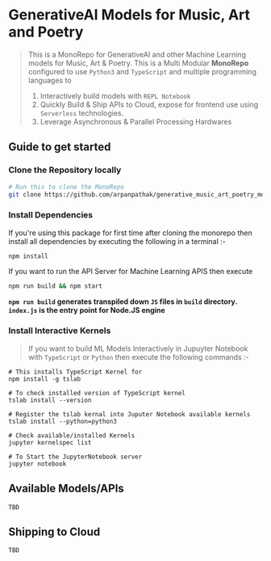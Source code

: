 
# GenerativeAI Models for Music, Art and Poetry

> This is a MonoRepo for GenerativeAI and other Machine Learning models for Music, Art & Poetry. This is a Multi Modular **MonoRepo**  configured to use `Python3` and `TypeScript` and multiple programming languages to 
> 1. Interactively build models with `REPL Notebook` 
> 2. Quickly Build & Ship APIs to Cloud, expose for frontend use using `Serverless` technologies.
> 3. Leverage Asynchronous & Parallel Processing Hardwares
>

## Guide to get started
### Clone the Repository locally

```bash
# Run this to clone the MonoRepo
git clone https://github.com/arpanpathak/generative_music_art_poetry_models.git
```

  

### Install Dependencies
If you're using this package for first time after cloning the monorepo then install all dependencies by executing the following in a terminal :- 
```
npm install
```

If you want to run the API Server for Machine Learning APIS then execute

```bash
npm run build && npm start
```

**`npm run build` generates transpiled down `JS` files in `build` directory. `index.js` is the entry point for Node.JS engine**

### Install Interactive Kernels

>If you want to build ML Models Interactively in Jupuyter Notebook with
>`TypeScript` or `Python` then execute the following commands :-

  

```
# This installs TypeScript Kernel for 
npm install -g tslab

# To check installed version of TypeScript kernel
tslab install --version

# Register the tslab kernal into Juputer Notebook available kernels
tslab install --python=python3

# Check available/installed Kernels
jupyter kernelspec list

# To Start the JupyterNotebook server 
jupyter notebook
```

## Available Models/APIs
`TBD`

## Shipping to Cloud
`TBD`